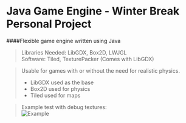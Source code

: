 # Java Game Engine - Winter Break Personal Project  
####Flexible game engine written using Java

> Libraries Needed: LibGDX, Box2D, LWJGL  
> Software: Tiled, TexturePacker (Comes with LibGDX) 

> Usable for games with or without the need for realistic physics.
> - LibGDX used as the base
> - Box2D used for physics
> - Tiled used for maps

> Example test with debug textures:  
![Example](https://github.com/Temporary-Game-Company/Jebja/blob/master/Images/Example.png)